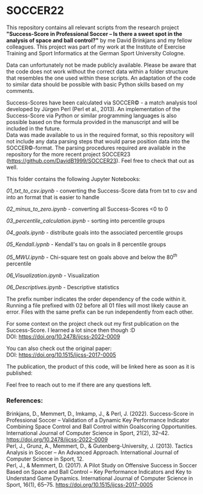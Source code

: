 # SOCCER22
This repository contains all relevant scripts from the research project **"Success-Score in Professional Soccer – Is there a sweet spot in the analysis of space and ball control?"** by me David Brinkjans and my fellow colleagues. This project was part of my work at the Institute of Exercise Training and Sport Informatics at the German Sport University Cologne. <br>

Data can unfortunately not be made publicly available. Please be aware that the code does not work without the correct data within a folder structure that resembles the one used within these scripts. An adaptation of the code to similar data should be possible with basic Python skills based on my comments. <br>

Success-Scores have been calculated via SOCCER© - a match analysis tool developed by Jürgen Perl (Perl et al., 2013). An implementation of the Success-Score via Python or similar programming languages is also possible based on the formula provided in the manuscript and will be included in the future. <br>
Data was made available to us in the required format, so this repository will not include any data parsing steps that would parse position data into the SOCCER©-format. The parsing procedures required are available in the repository for the more recent project SOCCER23 (https://github.com/DavidB1999/SOCCER23). Feel free to check that out as well. <br>


This folder contains the following Jupyter Notebooks: <br>

*01_txt_to_csv.ipynb* -  converting the Success-Score data from txt to csv and into an format that is easier to handle <br>

*02_minus_to_zero.ipynb* -  converting all Success-Scores <0 to 0 <br>

*03_percentile_calculation.ipynb* - sorting into percentile groups <br>

*04_goals.ipynb* - distribute goals into the associated percentile groups <br>

*05_Kendall.iypnb* - Kendall's tau on goals in 8 percentile groups <br>

*05_MWU.ipynb* - Chi-square test on goals above and below the $80^{th}$ percentile <br>

*06_Visualization.ipynb* - Visualization <br>

*06_Descriptives.ipynb* -  Descriptive statistics <br>



The prefix number indicates the order dependency of the code within it. Running a file prefixed with 02 before all 01 files will most likely cause an error. Files with the same prefix can be run independently  from each other. <br>

For some context on the project check out my first publication on the Success-Score. I learned a lot since then though :D <br>
DOI: https://doi.org/10.2478/ijcss-2022-0009 <br>

You can also check out the original paper: <br>
DOI: https://doi.org/10.1515/ijcss-2017-0005 <br>


The publication, the product of this code, will be linked here as soon as it is published: 

Feel free to reach out to me if there are any questions left. <br>

### References:
Brinkjans, D., Memmert, D., Imkamp, J., & Perl, J. (2022). Success-Score in Professional Soccer – Validation of a Dynamic Key Performance Indicator Combining Space Control and Ball Control within Goalscoring Opportunities. International Journal of Computer Science in Sport, 21(2), 32–42. https://doi.org/10.2478/ijcss-2022-0009 <br>
Perl, J., Grunz, A., Memmert, D., & Gutenberg-University, J. (2013). Tactics Analysis in Soccer – An Advanced Approach. International Journal of Computer Science in Sport, 12. <br>
Perl, J., & Memmert, D. (2017). A Pilot Study on Offensive Success in Soccer Based on Space and Ball Control – Key Performance Indicators and Key to Understand Game Dynamics. International Journal of Computer Science in Sport, 16(1), 65–75. https://doi.org/10.1515/ijcss-2017-0005 <br>



